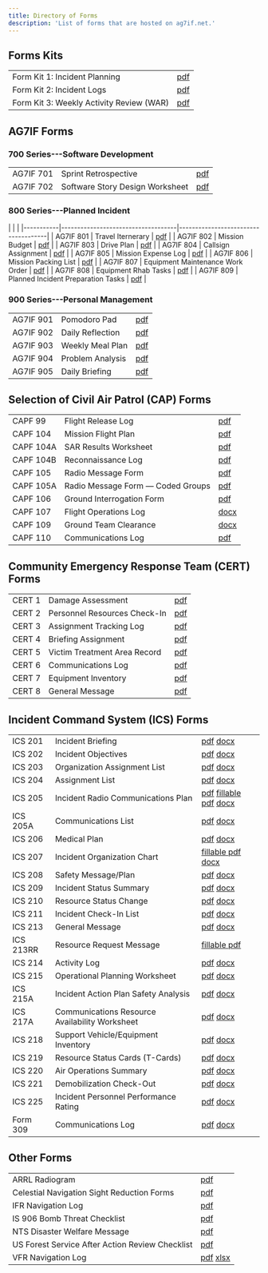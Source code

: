 ```yaml
---
title: Directory of Forms
description: 'List of forms that are hosted on ag7if.net.'
---
```


## Forms Kits
|                                          |                              |
|------------------------------------------|------------------------------|
| Form Kit 1: Incident Planning            | [pdf](forms/packets/fk1.pdf) |
| Form Kit 2: Incident Logs                | [pdf](forms/packets/fk2.pdf) |
| Form Kit 3: Weekly Activity Review (WAR) | [pdf](forms/packets/fk3.pdf) |

## AG7IF Forms

### 700 Series---Software Development
|           |                                 |                                    |
|-----------|---------------------------------|------------------------------------|
| AG7IF 701 | Sprint Retrospective            | [pdf](forms/thus/pdf/ag7if701.pdf) |
| AG7IF 702 | Software Story Design Worksheet | [pdf](forms/thus/pdf/ag7if702.pdf)   |

### 800 Series---Planned Incident
|           |                                    |
|-----------|------------------------------------|-------------------------------------|
| AG7IF 801 | Travel Iternerary                  | [pdf](forms/ag7if/pdf/ag7if801.pdf) |
| AG7IF 802 | Mission Budget                     | [pdf](forms/ag7if/pdf/ag7if802.pdf) |
| AG7IF 803 | Drive Plan                         | [pdf](forms/ag7if/pdf/ag7if803.pdf) |
| AG7IF 804 | Callsign Assignment                | [pdf](forms/ag7if/pdf/ag7if804.pdf) |
| AG7IF 805 | Mission Expense Log                | [pdf](forms/ag7if/pdf/ag7if805.pdf) |
| AG7IF 806 | Mission Packing List               | [pdf](forms/ag7if/pdf/ag7if806.pdf) |
| AG7IF 807 | Equipment Maintenance Work Order   | [pdf](forms/ag7if/pdf/ag7if807.pdf) |
| AG7IF 808 | Equipment Rhab Tasks               | [pdf](forms/ag7if/pdf/ag7if808.pdf) |
| AG7IF 809 | Planned Incident Preparation Tasks | [pdf](forms/ag7if/pdf/ag7if809.pdf) |

### 900 Series---Personal Management
|           |                  |                                    |
|-----------|------------------|------------------------------------|
| AG7IF 901 | Pomodoro Pad     | [pdf](forms/thus/pdf/ag7if901.pdf) |
| AG7IF 902 | Daily Reflection | [pdf](forms/thus/pdf/ag7if902.pdf) |
| AG7IF 903 | Weekly Meal Plan | [pdf](forms/thus/pdf/ag7if903.pdf) |
| AG7IF 904 | Problem Analysis | [pdf](forms/thus/pdf/ag7if904.pdf) |
| AG7IF 905 | Daily Briefing   | [pdf](forms/thus/pdf/ag7if905.pdf) |

## Selection of Civil Air Patrol (CAP) Forms
|           |                                         |                                    |
|-----------|-----------------------------------------|------------------------------------|
| CAPF 99   | Flight Release Log                      | [pdf](forms/cap/pdf/capf99.pdf)    |
| CAPF 104  | Mission Flight Plan                     | [pdf](forms/cap/pdf/capf104.pdf)   |
| CAPF 104A | SAR Results Worksheet                   | [pdf](forms/cap/pdf/capf104a.pdf)  |
| CAPF 104B | Reconnaissance Log                      | [pdf](forms/cap/pdf/capf104b.pdf)  |
| CAPF 105  | Radio Message Form                      | [pdf](forms/cap/pdf/capf105.pdf)   |
| CAPF 105A | Radio Message Form &mdash; Coded Groups | [pdf](forms/cap/pdf/capf105a.pdf)  |
| CAPF 106  | Ground Interrogation Form               | [pdf](forms/cap/pdf/capf106.pdf)   |
| CAPF 107  | Flight Operations Log                   | [docx](forms/cap/docx/capf107.doc) |
| CAPF 109  | Ground Team Clearance                   | [docx](forms/cap/docx/capf109.doc) |
| CAPF 110  | Communications Log                      | [pdf](forms/cap/pdf/capf110.pdf)   |

## Community Emergency Response Team (CERT) Forms
|        |                              |                                 |
|--------|------------------------------|---------------------------------|
| CERT 1 | Damage Assessment            | [pdf](forms/cert/pdf/cert1.pdf) |
| CERT 2 | Personnel Resources Check-In | [pdf](forms/cert/pdf/cert2.pdf) |
| CERT 3 | Assignment Tracking Log      | [pdf](forms/cert/pdf/cert3.pdf) |
| CERT 4 | Briefing Assignment          | [pdf](forms/cert/pdf/cert4.pdf) |
| CERT 5 | Victim Treatment Area Record | [pdf](forms/cert/pdf/cert5.pdf) |
| CERT 6 | Communications Log           | [pdf](forms/cert/pdf/cert6.pdf) |
| CERT 7 | Equipment Inventory          | [pdf](forms/cert/pdf/cert7.pdf) |
| CERT 8 | General Message              | [pdf](forms/cert/pdf/cert8.pdf) |

## Incident Command System (ICS) Forms
|           |                                                |                                                                                                                      |
|-----------|------------------------------------------------|----------------------------------------------------------------------------------------------------------------------|
| ICS 201   | Incident Briefing                              | [pdf](forms/ics/pdf/ics201.pdf) [docx](forms/ics/docx/ics201.docx)                                                   |
| ICS 202   | Incident Objectives                            | [pdf](forms/ics/pdf/ics202.pdf) [docx](forms/ics/docx/ics202.docx)                                                   |
| ICS 203   | Organization Assignment List                   | [pdf](forms/ics/pdf/ics203.pdf) [docx](forms/ics/docx/ics203.docx)                                                   |
| ICS 204   | Assignment List                                | [pdf](forms/ics/pdf/ics204.pdf) [docx](forms/ics/docx/ics204.docx)                                                   |
| ICS 205   | Incident Radio Communications Plan             | [pdf](forms/ics/pdf/ics205.pdf) [fillable pdf](forms/ics/pdf/fillable/ics205.pdf) [docx](forms/ics/docx/ics205.docx) |
| ICS 205A  | Communications List                            | [pdf](forms/ics/pdf/ics205a.pdf) [docx](forms/ics/docx/ics205a.docx)                                                 |
| ICS 206   | Medical Plan                                   | [pdf](forms/ics/pdf/ics206.pdf) [docx](forms/ics/docx/ics206.docx)                                                   |
| ICS 207   | Incident Organization Chart                    | [fillable pdf](forms/ics/pdf/fillable/ics205.pdf) [docx](forms/ics/docx/ics207.docx)                                 |
| ICS 208   | Safety Message/Plan                            | [pdf](forms/ics/pdf/ics208.pdf) [docx](forms/ics/docx/ics208.docx)                                                   |
| ICS 209   | Incident Status Summary                        | [pdf](forms/ics/pdf/ics209.pdf) [docx](forms/ics/docx/ics209.docx)                                                   |
| ICS 210   | Resource Status Change                         | [pdf](forms/ics/pdf/ics210.pdf) [docx](forms/ics/docx/ics210.docx)                                                   |
| ICS 211   | Incident Check-In List                         | [pdf](forms/ics/pdf/ics211.pdf) [docx](forms/ics/docx/ics211.docx)                                                   |
| ICS 213   | General Message                                | [pdf](forms/ics/pdf/ics213.pdf) [docx](forms/ics/docx/ics213.docx)                                                   |
| ICS 213RR | Resource Request Message                       | [fillable pdf](forms/ics/pdf/fillable/ics213rr.pdf)                                                                  |
| ICS 214   | Activity Log                                   | [pdf](forms/ics/pdf/ics214.pdf) [docx](forms/ics/docx/ics214.docx)                                                   |
| ICS 215   | Operational Planning Worksheet                 | [pdf](forms/ics/pdf/ics215.pdf) [docx](forms/ics/docx/ics215.docx)                                                   |
| ICS 215A  | Incident Action Plan Safety Analysis           | [pdf](forms/ics/pdf/ics215a.pdf) [docx](forms/ics/docx/ics215a.docx)                                                 |
| ICS 217A  | Communications Resource Availability Worksheet | [pdf](forms/ics/pdf/ics217a.pdf) [docx](forms/ics/docx/ics217a.docx)                                                 |
| ICS 218   | Support Vehicle/Equipment Inventory            | [pdf](forms/ics/pdf/ics218.pdf) [docx](forms/ics/docx/ics218.docx)                                                   |
| ICS 219   | Resource Status Cards (T-Cards)                | [pdf](forms/ics/pdf/ics219.pdf) [docx](forms/ics/docx/ics219.docx)                                                   |
| ICS 220   | Air Operations Summary                         | [pdf](forms/ics/pdf/ics220.pdf) [docx](forms/ics/docx/ics220.docx)                                                   |
| ICS 221   | Demobilization Check-Out                       | [pdf](forms/ics/pdf/ics221.pdf) [docx](forms/ics/docx/ics221.docx)                                                   |
| ICS 225   | Incident Personnel Performance Rating          | [pdf](forms/ics/pdf/ics225.pdf) [docx](forms/ics/docx/ics225.docx)                                                   |
| Form 309  | Communications Log                             | [pdf](forms/ics/pdf/f309.pdf) [docx](forms/ics/docx/f309.docx)                                                       |

## Other Forms
|                                                 |                                                                         |
|-------------------------------------------------|-------------------------------------------------------------------------|
| ARRL Radiogram                                  | [pdf](forms/other/pdf/arrl-radiogram.pdf)                               |
| Celestial Navigation Sight Reduction Forms      | [pdf](forms/other/pdf/sight-reduction.pdf)                              |
| IFR Navigation Log                              | [pdf](forms/other/pdf/ifr-navlog.pdf)                                   |
| IS 906 Bomb Threat Checklist                    | [pdf](forms/other/pdf/is906.pdf)                                        |
| NTS Disaster Welfare Message                    | [pdf](forms/other/pdf/fsd-244.pdf)                                      |
| US Forest Service After Action Review Checklist | [pdf](forms/other/pdf/usda-aar.pdf)                                     |
| VFR Navigation Log                              | [pdf](forms/other/pdf/vfr-navlog.pdf) [xlsx](other/xlsx/vfr-navlog.xls) |
